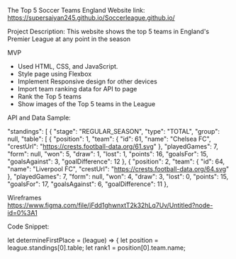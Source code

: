 The Top 5 Soccer Teams England
Website link: https://supersaiyan245.github.io/Soccerleague.github.io/

Project Description:
This website shows the top 5 teams in England's Premier League at any point in the season

MVP
  <ul>
    <li>Used HTML, CSS, and JavaScript.</li>
    <li>Style page using Flexbox</li>
    <li>Implement Responsive design for other devices</li>
    <li> Import team ranking data for API to page</li>
    <li> Rank the Top 5 teams</li>
    <li> Show images of the Top 5 teams in the League</li>
  </ul>

API and Data Sample: 

 "standings": [
        {
            "stage": "REGULAR_SEASON",
            "type": "TOTAL",
            "group": null,
            "table": [
                {
                    "position": 1,
                    "team": {
                        "id": 61,
                        "name": "Chelsea FC",
                        "crestUrl": "https://crests.football-data.org/61.svg"
                    },
                    "playedGames": 7,
                    "form": null,
                    "won": 5,
                    "draw": 1,
                    "lost": 1,
                    "points": 16,
                    "goalsFor": 15,
                    "goalsAgainst": 3,
                    "goalDifference": 12
                },
                {
                    "position": 2,
                    "team": {
                        "id": 64,
                        "name": "Liverpool FC",
                        "crestUrl": "https://crests.football-data.org/64.svg"
                    },
                    "playedGames": 7,
                    "form": null,
                    "won": 4,
                    "draw": 3,
                    "lost": 0,
                    "points": 15,
                    "goalsFor": 17,
                    "goalsAgainst": 6,
                    "goalDifference": 11
                },

Wireframes
https://www.figma.com/file/jFdd1ghwnxtT2k32hLq7Uv/Untitled?node-id=0%3A1

Code Snippet:

let determineFirstPlace = (league) => {
  let position = league.standings[0].table;
  let rank1 = position[0].team.name;

